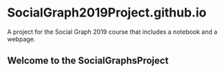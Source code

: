 # SocialGraph2019Project.github.io
A project for the Social Graph 2019 course that includes a notebook and a webpage.

## Welcome to the SocialGraphsProject
